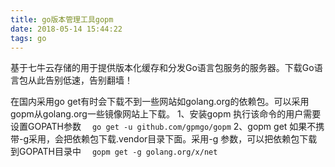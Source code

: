 ```yaml
---
title: go版本管理工具gopm
date: 2018-05-14 15:44:22
tags: go
---
```

基于七牛云存储的用于提供版本化缓存和分发Go语言包服务的服务器。下载Go语言包从此告别低速，告别翻墙！


在国内采用go get有时会下载不到一些网站如golang.org的依赖包。可以采用gopm从golang.org一些镜像网站上下载。
   1、安装gopm 执行该命令的用户需要设置GOPATH参数
      　`go get -u github.com/gpmgo/gopm`
   2、gopm get 如果不携带-g采用，会把依赖包下载.vendor目录下面。采用-g 参数，可以把依赖包下载到GOPATH目录中
      　`gopm get -g golang.org/x/net`
